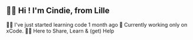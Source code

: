 ## 👋🏼 Hi ! I'm Cindie, from Lille 

👧🏼 I've just started learning code 1 month ago 
📱 Currently working only on xCode. 
🫶🏼 Here to Share, Learn & (get) Help

<!--
**Cindoushka/Cindoushka** is a ✨ _special_ ✨ repository because its `README.md` (this file) appears on your GitHub profile.


